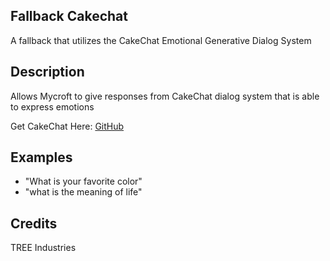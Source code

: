 ## Fallback Cakechat
A fallback that utilizes the CakeChat Emotional Generative Dialog System

## Description
Allows Mycroft to give responses from CakeChat dialog system that is able to express emotions

Get CakeChat Here: [GitHub](https://github.com/lukalabs/cakechat)

## Examples
 * "What is your favorite color"
 * "what is the meaning of life"

## Credits
TREE Industries

